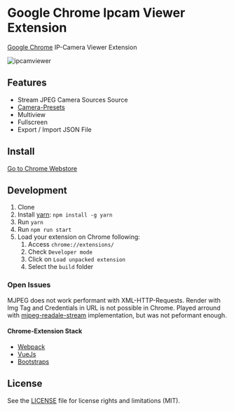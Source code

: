 # Google Chrome Ipcam Viewer Extension

[Google Chrome](https://www.google.de/chrome/browser/desktop/) IP-Camera Viewer Extension

![ipcamviewer](https://github.com/firsttris/chrome.ipcamviewer/raw/master/src/img/Screenshoot1.png)

## Features

* Stream JPEG Camera Sources Source
* [Camera-Presets](https://github.com/firsttris/chrome.ipcamviewer/blob/master/src/data/cameraModels.json)
* Multiview
* Fullscreen
* Export / Import JSON File

## Install

[Go to Chrome Webstore](https://chrome.google.com/webstore/detail/ipcam-viewer/jjfknbejnpjndceceeefmofphphjiamb)

## Development

1. Clone
2. Install [yarn](https://yarnpkg.com): `npm install -g yarn`
3. Run `yarn`
6. Run `npm run start`
7. Load your extension on Chrome following:
    1. Access `chrome://extensions/`
    2. Check `Developer mode`
    3. Click on `Load unpacked extension`
    4. Select the `build` folder

### Open Issues
MJPEG does not work performant with XML-HTTP-Requests.
Render with Img Tag and Credentials in URL is not possible in Chrome.
Played arround with [mjpeg-readale-stream](https://github.com/aruntj/mjpeg-readable-stream/blob/master/index.html) implementation, but was not peformant enough.

#### Chrome-Extension Stack
- [Webpack](https://webpack.github.io/)
- [VueJs](https://github.com/vuejs/vue)
- [Bootstraps](https://github.com/twbs/bootstrap)

## License
See the [LICENSE](LICENSE.md) file for license rights and limitations (MIT).
